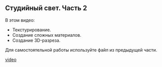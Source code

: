 ## Студийный свет. Часть 2

В этом видео:

- Текстурирование.
- Создание сложных материалов.
- Создание 3D-разреза.

Для самостоятельной работы используйте файл из предыдущей части.

[video](https://player.softculture.cc/embed/online/SVR/SVR_15.24.05_L8-1_Subject_Render_Part2)
